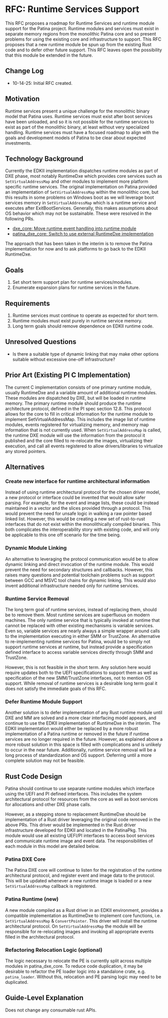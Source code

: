 # RFC: Runtime Services Support

This RFC proposes a roadmap for Runtime Services and runtime module support for the
Patina project. Runtime modules and services must exist in separate memory regions
from the monolithic Patina core and so present problems for using the existing core
and infrastructure to support. This RFC proposes that a new runtime module be spun
up from the existing Rust code and to defer other future support. This RFC leaves open
the possibility that this module be extended in the future.

## Change Log

- 10-14-25: Initial RFC created.

## Motivation

Runtime services present a unique challenge for the monolithic binary model that
Patina uses. Runtime services must exist after boot services have been unloaded,
and so it is not possible for the runtime services to exist as part of the
monolithic binary, at least without very specialized handling. Runtime services
must have a focused roadmap to align with the goals and development models of
Patina to be clear about expected investments.

## Technology Background

Currently the EDKII implementation dispatches runtime modules as part of DXE phase,
most notably RuntimeDxe which provides core services such as `SetVirtualAddressMap`
and other modules to implement more platform specific runtime services. The original
implementation on Patina provided an implementation of `SetVirtualAddressMap` within
the monolithic core, but this results in some problems on Windows boot as we will
leverage boot services memory in `SetVirtualAddressMap` which is a runtime service
and executes after ExitBootServices. Generally, this makes assumptions about OS
behavior which may not be sustainable. These were resolved in the following PRs.

- [dxe_core: Move runtime event handling into runtime module](https://github.com/OpenDevicePartnership/patina/pull/738)
- [patina_dxe_core: Switch to use external RuntimeDxe implementation](https://github.com/OpenDevicePartnership/patina/pull/769)

The approach that has been taken in the interim is to remove the Patina
implementation for now and to ask platforms to go back to the EDKII RuntimeDxe.

## Goals

1. Set short term support plan for runtime services/modules.
2. Enumerate expansion plans for runtime services in the future.

## Requirements

1. Runtime services must continue to operate as expected for short term.
2. Runtime modules must exist purely in runtime service memory.
3. Long term goals should remove dependence on EDKII runtime code.

## Unresolved Questions

- Is there a suitable type of dynamic linking that may make other options suitable
  without excessive one-off infrastructure?

## Prior Art (Existing PI C Implementation)

The current C implementation consists of one primary runtime module, usually
RuntimeDxe and a variable amount of additional runtime modules. These modules are
dispatched by DXE, but will be loaded in runtime memory. The primary runtime module
should produce the runtime architecture protocol, defined in the PI spec section
12.8. This protocol allows for the core to fill in critical information for the
runtime module to implement SetVirtualAddressMap. This includes the image list of
runtime modules, events registered for virtualizing memory, and memory map
information that is not currently used. When `SetVirtualAddressMap` is called, the
runtime DXE module will use the information from the protocol it published and the
core filled to re-relocate the images, virtualizing their execution, and call all
events registered to allow drivers/libraries to virtualize any stored pointers.

## Alternatives

### Create new interface for runtime architectural information

Instead of using runtime architectural protocol for the chosen driver model, a new
protocol or interface could be invented that would allow safer parsing. For example,
for the event and image lists, these could be instead maintained in a vector and
the slices provided through a protocol. This would prevent the need for unsafe logic
in walking a raw pointer based linked list. However, this would be creating a new
set of rust-to-rust interfaces that do not exist within the monolithically compiled
binaries. This both complicates the interoperability story with existing code, and
will only be applicable to this one off scenario for the time being.

### Dynamic Module Linking

An alternative to leveraging the protocol communication would be to allow dynamic
linking and direct invocation of the runtime module. This would prevent the need
for secondary structures and callbacks. However, this raises many questions and
potential toolchain problems such as support between GCC and MSVC tool chains for
dynamic linking. This would also invent additional infrastructure needed only for
runtime services.

### Runtime Service Removal

The long term goal of runtime services, instead of replacing them, should be to
remove them. Most runtime services are superfluous on modern machines. The only
runtime service that is typically invoked at runtime that cannot be replaced with
other existing mechanisms is variable services. Even so, variable services are nearly
always a simple wrapper around calls to the implementation executing in either SMM
or TrustZone. An alternative to re-implementing runtime services for Patina, would
be to simply not support runtime services at runtime, but instead provide a
specification defined interface to access variable services directly through SMM
and TrustZone.

However, this is not feasible in the short term. Any solution here would require
updates both to the UEFI specifications to support them as well as specification
of the new SMM/TrustZone interfaces, not to mention OS support. While removal of
runtime services is a desirable long term goal it does not satisfy the immediate
goals of this RFC.

### Defer Runtime Module Support

Another solution is to defer implementation of any Rust runtime module until DXE
and MM are solved and a more clear interfacing model appears, and continue to use
the EDKII implementation of RuntimeDxe in the interim. The EDKII implementation
would either be replaced by a more robust implementation of a Patina runtime or
removed in the future if runtime services are no longer required in the future.
However, as explained above a more robust solution in this space is filled with
complications and is unlikely to occur in the near future. Additionally, runtime
service removal will be a long process of standardization and OS support. Deferring
until a more complete solution may not be feasible.

## Rust Code Design

Patina should continue to use separate runtime modules which interface using the
UEFI and PI defined interfaces. This includes the system architectural protocol for
resources from the core as well as boot services for allocations and other DXE
phase calls.

However, as a stepping stone to replacement RuntimeDxe should be implementation of a
Rust driver leveraging the original code removed in the above PRs. This driver would
be implemented in the Rust driver infrastructure developed for EDKII and located in
the PatinaPkg. This module would use all existing UEFI/PI interfaces to access boot
services and communicate runtime image and event data. The responsibilities of each
module in this model are detailed below.

### Patina DXE Core

The Patina DXE core will continue to listen for the registration of the runtime
architectural protocol, and register event and image data to the protocol. This
will be updated whenever a new runtime image is loaded or a new `SetVirtualAddressMap`
callback is registered.

### Patina Runtime (new)

A new module compiled as a Rust driver in an EDKII environment, provides a
compatible implementation as RuntimeDxe to implement core functions, i.e.
`SetVirtualAddressMap` & `ConvertPointer`. This driver will install the runtime
architectural protocol. On `SetVirtualAddressMap` the module will be responsible for
re-relocating images and invoking all appropriate events filled in the
architectural protocol.

### Refactoring Relocation Logic (optional)

The logic necessary to relocate the PE is currently split across multiple modules
in patina_dxe_core. To reduce code duplication, it may be desirable to refactor the
PE loader logic into a standalone crate, e.g. `patina_loader`. Without this,
relocation and PE parsing logic may need to be duplicated.

## Guide-Level Explanation

Does not change any consumable rust APIs.

